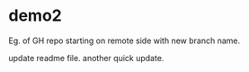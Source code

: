 # demo2
Eg. of GH repo starting on remote side with new branch name.

update readme file.
another quick update.
